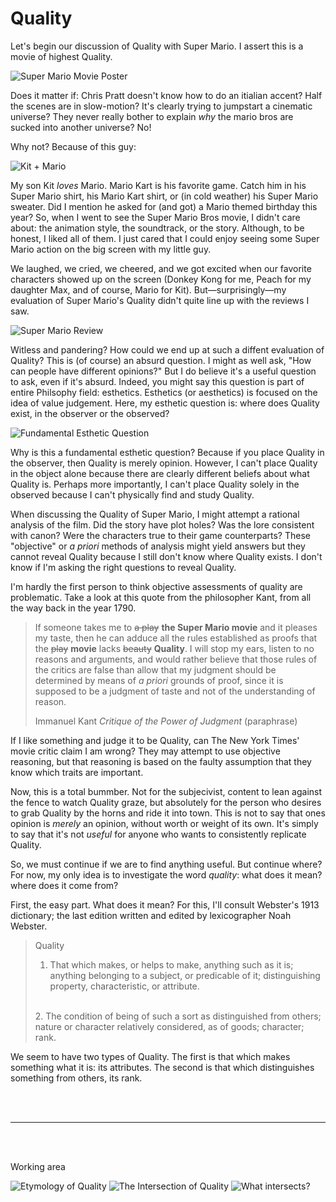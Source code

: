 # Quality

Let's begin our discussion of Quality with Super Mario. I assert this is a movie of highest Quality.

![Super Mario Movie Poster](/image/super_mario_poster.jpg)

Does it matter if: Chris Pratt doesn't know how to do an itialian accent? Half the scenes are in slow-motion? It's clearly trying to jumpstart a cinematic universe? They never really bother to explain *why* the mario bros are sucked into another universe? No!

Why not? Because of this guy:

![Kit + Mario](/image/kit_mario.jpg)

My son Kit *loves* Mario. Mario Kart is his favorite game. Catch him in his Super Mario shirt, his Mario Kart shirt, or (in cold weather) his Super Mario sweater. Did I mention he asked for (and got) a Mario themed birthday this year? So, when I went to see the Super Mario Bros movie, I didn't care about: the animation style, the soundtrack, or the story. Although, to be honest, I liked all of them. I just cared that I could enjoy seeing some Super Mario action on the big screen with my little guy. 

We laughed, we cried, we cheered, and we got excited when our favorite characters showed up on the screen (Donkey Kong for me, Peach for my daughter Max, and of course, Mario for Kit). But—surprisingly—my evaluation of Super Mario's Quality didn't quite line up with the reviews I saw.

![Super Mario Review](/image/super_mario_review.png)

Witless and pandering? How could we end up at such a diffent evaluation of Quality? This is (of course) an absurd question. I might as well ask, "How can people have different opinions?" But I do believe it's a useful question to ask, even if it's absurd. Indeed, you might say this question is part of entire Philsophy field: esthetics. Esthetics (or aesthetics) is focused on the idea of value judgement. Here, my esthetic question is: where does Quality exist, in the observer or the observed?

![Fundamental Esthetic Question](/image/fundamental_esthetic_question.png)

Why is this a fundamental esthetic question? Because if you place Quality in the observer, then Quality is merely opinion. However, I can't place Quality in the object alone because there are clearly different beliefs about what Quality is. Perhaps more importantly, I can't place Quality solely in the observed because I can't physically find and study Quality.

When discussing the Quality of Super Mario, I might attempt a rational analysis of the film. Did the story have plot holes? Was the lore consistent with canon? Were the characters true to their game counterparts? These "objective" or *a priori* methods of analysis might yield answers but they cannot reveal Quality because I still don't know where Quality exists. I don't know if I'm asking the right questions to reveal Quality.

I'm hardly the first person to think objective assessments of quality are problematic. Take a look at this quote from the philosopher Kant, from all the way back in the year 1790.

> If someone takes me to ~~a play~~ **the Super Mario movie** and it pleases my taste, then he can adduce all the rules established as proofs that the ~~play~~ **movie** lacks ~~beauty~~ **Quality**. I will stop my ears, listen to no reasons and arguments, and would rather believe that those rules of the critics are false than allow that my judgment should be determined by means of *a priori* grounds of proof, since it is supposed to be a judgment of taste and not of the understanding of reason.
> 
> Immanuel Kant
> *Critique of the Power of Judgment* (paraphrase)

If I like something and judge it to be Quality, can The New York Times' movie critic claim I am wrong? They may attempt to use objective reasoning, but that reasoning is based on the faulty assumption that they know which traits are important.

Now, this is a total bummber. Not for the subjecivist, content to lean against the fence to watch Quality graze, but absolutely for the person who desires to grab Quality by the horns and ride it into town. This is not to say that ones opinion is *merely* an opinion, without worth or weight of its own. It's simply to say that it's not *useful* for anyone who wants to consistently replicate Quality.

So, we must continue if we are to find anything useful. But continue where? For now, my only idea is to investigate the word *quality*: what does it mean? where does it come from?

First, the easy part. What does it mean? For this, I'll consult Webster's 1913 dictionary; the last edition written and edited by lexicographer Noah Webster.

> Quality
> 1. That which makes, or helps to make, anything such as it is; anything belonging to a subject, or predicable of it; distinguishing property, characteristic, or attribute.
> <br />
> 2. The condition of being of such a sort as distinguished from others; nature or character relatively considered, as of goods; character; rank.

We seem to have two types of Quality. The first is that which makes something what it is: its attributes. The second is that which distinguishes something from others, its rank.

<br />
<br />
<hr />
<br />
<br />

Working area

![Etymology of Quality](/image/etymology_of_quality.png)
![The Intersection of Quality](/image/the_quality_intersection.png)
![What intersects?](/image/what_intersects.png)
